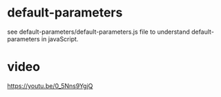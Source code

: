 # default-parameters
  see default-parameters/default-parameters.js file to understand default-parameters in javaScript. 
  
# video
  https://youtu.be/0_5Nns9YgjQ
